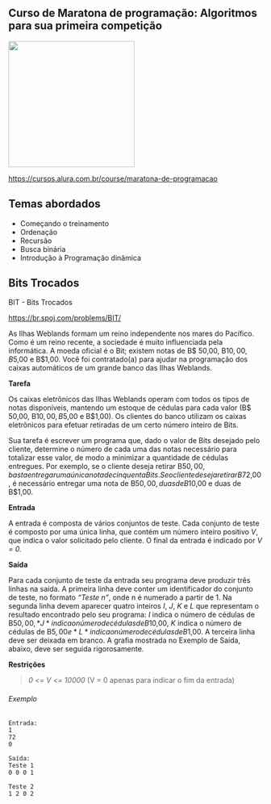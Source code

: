 Curso de Maratona de programação: Algoritmos para sua primeira competição
---------
<img src="https://www.alura.com.br/assets/api/cursos/maratona-de-programacao.svg" data-canonical-src="https://www.alura.com.br/assets/api/cursos/maratona-de-programacao.svg" width="250" height="250" />

https://cursos.alura.com.br/course/maratona-de-programacao

## Temas abordados
* Começando o treinamento
* Ordenação
* Recursão
* Busca binária
* Introdução à Programação dinâmica


## Bits Trocados
BIT - Bits Trocados

https://br.spoj.com/problems/BIT/

As Ilhas Weblands formam um reino independente nos mares do Pacífico. Como é um reino recente, a sociedade é muito influenciada pela informática. A moeda oficial é o Bit; existem notas de B$ 50,00, B$10,00, B$5,00 e B$1,00. Você foi contratado(a) para ajudar na programação dos caixas automáticos de um grande banco das Ilhas Weblands.

**Tarefa**

Os caixas eletrônicos das Ilhas Weblands operam com todos os tipos de notas disponíveis, mantendo um estoque de cédulas para cada valor (B$ 50,00, B$10,00, B$5,00 e B$1,00). Os clientes do banco utilizam os caixas eletrônicos para efetuar retiradas de um certo número inteiro de Bits.

Sua tarefa é escrever um programa que, dado o valor de Bits desejado pelo cliente, determine o número de cada uma das notas necessário para totalizar esse valor, de modo a minimizar a quantidade de cédulas entregues. Por exemplo, se o cliente deseja retirar B$50,00, basta entregar uma única nota de cinquenta Bits. Se o cliente deseja retirar B$72,00, é necessário entregar uma nota de B$50,00, duas de B$10,00 e duas de B$1,00.

**Entrada**

A entrada é composta de vários conjuntos de teste. Cada conjunto de teste é composto por uma única linha, que contém um número inteiro positivo *V*, que indica o valor solicitado pelo cliente. O final da entrada é indicado por *V = 0*.

 
**Saída**

Para cada conjunto de teste da entrada seu programa deve produzir três linhas na saída. A primeira linha deve conter um identificador do conjunto de teste, no formato *“Teste n”*, onde n é numerado a partir de 1. Na segunda linha devem aparecer quatro inteiros *I*, *J*, *K* e *L* que representam o resultado encontrado pelo seu programa: *I* indica o número de cédulas de B$50,00, *J* indica o número de cédulas de B$10,00, *K* indica o número de cédulas de B$5,00 e *L* indica o número de cédulas de B$1,00. A terceira linha deve ser deixada em branco. A grafia mostrada no Exemplo de Saída, abaixo, deve ser seguida rigorosamente.


**Restrições**

> *0 <= V <= 10000* (V = 0 apenas para indicar o fim da entrada)


###### Exemplo

```
Entrada:
1
72
0

Saída:
Teste 1
0 0 0 1

Teste 2
1 2 0 2
```
